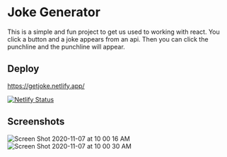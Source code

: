 # Joke Generator 
This is a simple and fun project to get us used to working with react. You click a button and a joke appears from an api. Then you can click the punchline and the punchline will appear. 


## Deploy
https://getjoke.netlify.app/

[![Netlify Status](https://api.netlify.com/api/v1/badges/6e99c247-3581-4723-8423-24b637163771/deploy-status)](https://app.netlify.com/sites/getjoke/deploys)


## Screenshots
![Screen Shot 2020-11-07 at 10 00 16 AM](https://user-images.githubusercontent.com/67443077/98445923-1a3e8480-20e0-11eb-9343-aebabb9a92c6.png)
![Screen Shot 2020-11-07 at 10 00 30 AM](https://user-images.githubusercontent.com/67443077/98445926-1c084800-20e0-11eb-8e6f-376bce90386c.png)
